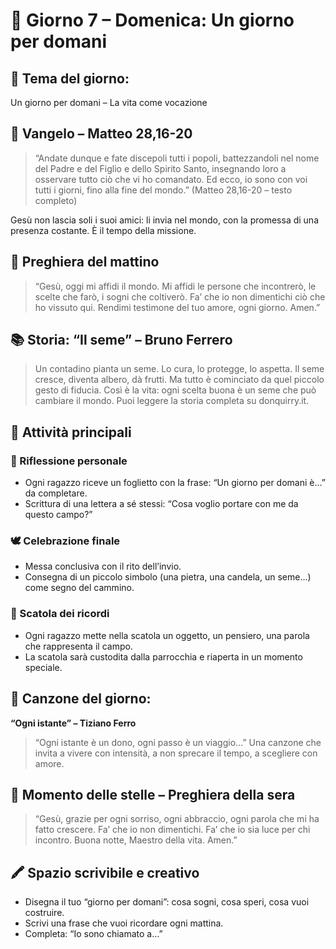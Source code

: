 [comment]: <> (Domenica)

# 📅 Giorno 7 – Domenica: Un giorno per domani

## 🌟 Tema del giorno:
Un giorno per domani – La vita come vocazione

## 📖 Vangelo – Matteo 28,16-20
> “Andate dunque e fate discepoli tutti i popoli, battezzandoli nel nome del Padre e del Figlio e dello Spirito Santo, insegnando loro a osservare tutto ciò che vi ho comandato. Ed ecco, io sono con voi tutti i giorni, fino alla fine del mondo.” (Matteo 28,16-20 – testo completo)

Gesù non lascia soli i suoi amici: li invia nel mondo, con la promessa di una presenza costante. È il tempo della missione.

## 🙏 Preghiera del mattino
> “Gesù, oggi mi affidi il mondo. Mi affidi le persone che incontrerò, le scelte che farò, i sogni che coltiverò. Fa’ che io non dimentichi ciò che ho vissuto qui. Rendimi testimone del tuo amore, ogni giorno. Amen.”

## 📚 Storia: “Il seme” – Bruno Ferrero
> Un contadino pianta un seme. Lo cura, lo protegge, lo aspetta.
> Il seme cresce, diventa albero, dà frutti. Ma tutto è cominciato da quel piccolo gesto di fiducia. Così è la vita: ogni scelta buona è un seme che può cambiare il mondo. Puoi leggere la storia completa su donquirry.it.

## 🎉 Attività principali

### 🧩 Riflessione personale
*   Ogni ragazzo riceve un foglietto con la frase: “Un giorno per domani è…” da completare.
*   Scrittura di una lettera a sé stessi: “Cosa voglio portare con me da questo campo?”

### 🕊️ Celebrazione finale
*   Messa conclusiva con il rito dell’invio.
*   Consegna di un piccolo simbolo (una pietra, una candela, un seme…) come segno del cammino.

### 💌 Scatola dei ricordi
*   Ogni ragazzo mette nella scatola un oggetto, un pensiero, una parola che rappresenta il campo.
*   La scatola sarà custodita dalla parrocchia e riaperta in un momento speciale.

## 🎵 Canzone del giorno:
**“Ogni istante” – Tiziano Ferro**
> “Ogni istante è un dono, ogni passo è un viaggio…” Una canzone che invita a vivere con intensità, a non sprecare il tempo, a scegliere con amore.

## 🌌 Momento delle stelle – Preghiera della sera
> “Gesù, grazie per ogni sorriso, ogni abbraccio, ogni parola che mi ha fatto crescere. Fa’ che io non dimentichi. Fa’ che io sia luce per chi incontro. Buona notte, Maestro della vita. Amen.”

## 🖍️ Spazio scrivibile e creativo
*   Disegna il tuo “giorno per domani”: cosa sogni, cosa speri, cosa vuoi costruire.
*   Scrivi una frase che vuoi ricordare ogni mattina.
*   Completa: “Io sono chiamato a…”
